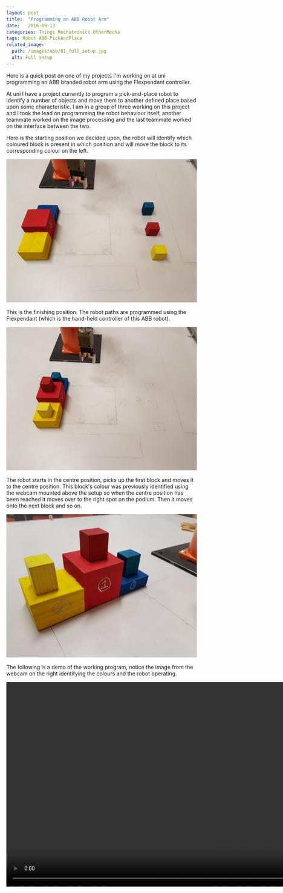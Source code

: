 ```yaml
---
layout: post
title:  "Programming an ABB Robot Arm"
date:   2016-09-13
categories: Things Mechatronics OtherMecha
tags: Robot ABB PickAndPlace
related_image: 
  path: /images/abb/01_full_setup.jpg
  alt: Full setup
---
```


Here is a quick post on one of my projects I'm working on at uni programming an ABB branded robot arm using the Flexpendant controller.

<!--more-->

At uni I have a project currently to program a pick-and-place robot to identify a number of objects and move them to another defined place based upon some characteristic. I am in a group of three working on this project and I took the lead on programming the robot behaviour itself, another teammate worked on the image processing and the last teammate worked on the interface between the two.

Here is the starting position we decided upon, the robot will identify which coloured block is present in which position and will move the block to its corresponding colour on the left.

![The starting position](/images/abb/02_starting_position.jpg)

This is the finishing position. The robot paths are programmed using the Flexpendant (which is the hand-held controller of this ABB robot).

![Finishing position](/images/abb/03_finishing_position.jpg)

The robot starts in the centre position, picks up the first block and moves it to the centre position. This block's colour was previously identified using the webcam mounted above the setup so when the centre position has been reached it moves over to the right spot on the podium. Then it moves onto the next block and so on.

![Finishing blocks](/images/abb/04_finishing_position.jpg)

The following is a demo of the working program, notice the image from the webcam on the right identifying the colours and the robot operating.

<center>
    <video width="960" height="540" controls muted>
        <source src="{{ site.baseurl }}/images/abb/pick_and_place.mp4" type="video/mp4">
        Final Video
    </video>
</center>